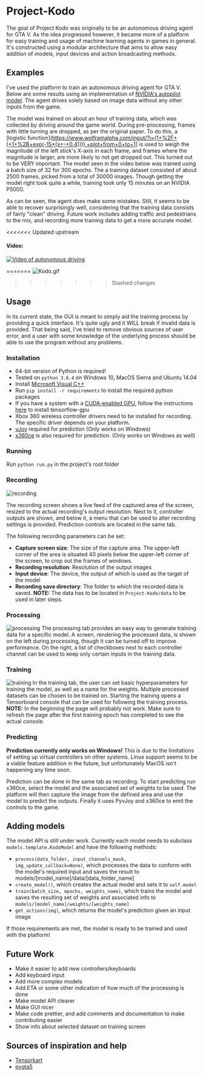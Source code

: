 # Project-Kodo
The goal of Project Kodo was originally to be an autonomous driving agent for GTA V. As the idea progressed however, it became more of a platform for easy training and usage of machine learning agents in games in general. It's constructed using a modular architecture that aims to allow easy addition of models, input devices and action broadcasting methods.


## Examples
I've used the platform to train an autonomous driving agent for GTA V. Below are some results using an implementation of [NVIDIA's autopilot model](https://arxiv.org/pdf/1604.07316.pdf). The agent drives solely based on image data without any other inputs from the game.

The model was trained on about an hour of training data, which was collected by driving around the game world. During pre-processing, frames with little turning are dropped, as per the original paper. To do this, a [logistic function](https://www.wolframalpha.com/input/?i=(1+%2F+(+1+%2B+exp(-15*(x+-+0.4)))),+plot+from+0+to+1] is used to weigh the magnitude of the left stick's X-axis in each frame, and frames where the magnitude is larger, are more likely to not get dropped out. This turned out to be VERY important. The model seen in the video below was trained using a batch size of 32 for 300 epochs. The a training dataset consisted of about 2500 frames, picked from a total of 30000 images. Though getting the model right took quite a while, training took only 15 minutes on an NVIDIA P5000.

As can be seen, the agent does make some mistakes. Still, it seems to be able to recover surprisingly well, considering that the training data consists of fairly "clean" driving. Future work includes adding traffic and pedestrians to the mix, and recording more training data to get a more accurate model.
 
<<<<<<< Updated upstream
 #### Video:
[![Video of autonomous driving](https://img.youtube.com/vi/hISzqO2uPwo/0.jpg)](https://www.youtube.com/watch?v=hISzqO2uPwo)

=======
![Kodo.gif](screenshots/kodo.gif)
>>>>>>> Stashed changes

## Usage
In its current state, the GUI is meant to simply aid the training process by providing a quick interface. It's quite ugly and it WILL break if invalid data is provided. That being said, I've tried to remove obvious sources of user error, and a user with some knowledge of the underlying process should be able to use the program without any problems.


### Installation
- 64-bit version of Python is required!
- Tested on `python 3.6.4` on Windows 10, MacOS Sierra and Ubuntu 14.04
- Install [Microsoft Visual C++](http://landinghub.visualstudio.com/visual-cpp-build-tools)
- Run `pip install -r requirements` to install the required python packages
- If you have a system with a [CUDA-enabled GPU](https://developer.nvidia.com/cuda-gpus), follow the instructions [here](https://www.tensorflow.org/install/) to install tensorflow-gpu
- Xbox 360 wireless controller drivers need to be installed for recording. The specific driver depends on your platform.
- [vJoy](http://vjoystick.sourceforge.net) required for prediction (Only works on Windows)
- [x360ce](http://www.x360ce.com) is also required for prediction. (Only works on Windows as well)


### Running
Run `python run.py` in the project's root folder


### Recording

![recording](/screenshots/recording.png?raw=true)

The recording screen shows a live feed of the captured area of the screen, resized to the actual recording's output resolution. Next to it, controller outputs are shown, and below it, a menu that can be used to alter recording settings is provided. Prediction controls are located in the same tab.

The following recording parameters can be set:
- **Capture screen size**: The size of the capture area. The upper-left corner of the area is situated 40 pixels below the upper-left corner of the screen, to crop out the frames of windows.
- **Recording resolution**: Resolution of the output images
- **Input device**: The device, the output of which is used as the target of the model
- **Recording save directory**: The folder to which the recorded data is saved. **NOTE:** The data has to be located in `Project-Kodo/data` to be used in later steps.



### Processing
![processing](/screenshots/processing.png?raw=true)
The processing tab provides an easy way to generate training data for a specific model. A screen, rendering the processed data, is shown on the left during processing, though it can be turned off to improve performance. On the right, a list of checkboxes next to each controller channel can be used to keep only certain inputs in the training data.



### Training
![training](/screenshots/training.png?raw=true)
In the training tab, the user can set basic hyperparameters for training the model, as well as a name for the weights. Multiple processed datasets can be chosen to be trained on. Starting the training opens a Tensorboard console that can be used for following the training process. **NOTE:** In the beginning the page will probably not work. Make sure to refresh the page after the first training epoch has completed to see the actual console.



### Predicting
**Prediction currently only works on Windows!** This is due to the limitations of setting up virtual controllers on other systems. Linux support seems to be a viable feature addition in the future, but unfortunately MacOS isn't happening any time soon.

Prediction can be done in the same tab as recording. To start predicting run x360ce, select the model and the associated set of weights to be used. The platform will then capture the image from the defined area and use the model to predict the outputs. Finally it uses PyvJoy and x360ce to emit the controls to the game.



## Adding models
The model API is still under work. Currently each model needs to subclass `models.template.KodoModel` and have the following methods:

- `process(data_folder, input_channels_mask, img_update_callback=None)`, which processes the data to conform with the model's required input and saves the result to models/[model_name]/data/[data_folder_name]
- `create_model()`, which creates the actual model and sets it to `self.model`
- `train(batch_size, epochs, weights_name)`, which trains the model and saves the resulting set of weights and associated info to `models/[model_name]/weights/[weights_name]`
- `get_actions(img)`, which returns the model's prediction given an input image

If those requirements are met, the model is ready to be trained and used with the platform!



## Future Work
- Make it easier to add new controllers/keyboards
- Add keyboard input
- Add more complex models
- Add ETA or some other indication of how much of the processing is done
- Make model API clearer
- Make GUI nicer
- Make code prettier, and add comments and documentation to make contributing easier
- Show info about selected dataset on training screen

## Sources of inspiration and help
- [Tensorkart](https://github.com/kevinhughes27/TensorKart)
- [pygta5](https://github.com/Sentdex/pygta5)




